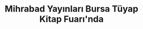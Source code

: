 ---
order: 1
title:  "Mihrabad Yayınları Bursa Tüyap Kitap Fuarı'nda"
img: "assets/images/slides/5.jpg"
mobile-img: "assets/images/slides/5m.jpg"
href: "#"
target: "" # _blank
---